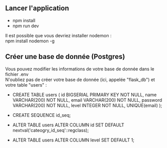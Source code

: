 ## Lancer l'application

- npm install
- npm run dev

Il est possible que vous devriez installer nodemon : <br />
npm install nodemon -g

## Créer une base de donnée (Postgres)

Vous pouvez modifier les informations de votre base de donnée dans le fichier .env <br />
N'oubliez pas de créer votre base de donnée (ici, appelée "flask_db") et votre table "users" :

- CREATE TABLE users (
  id BIGSERIAL PRIMARY KEY NOT NULL,
  name VARCHAR(200) NOT NULL,
  email VARCHAR(200) NOT NULL,
  password VARCHAR(200) NOT NULL,
  level INTEGER NOT NULL,
  UNIQUE(email)
  );

- CREATE SEQUENCE id_seq;

- ALTER TABLE users ALTER COLUMN id SET DEFAULT nextval('cateogry_id_seq'::regclass);
- ALTER TABLE users ALTER COLUMN level SET DEFAULT 1;